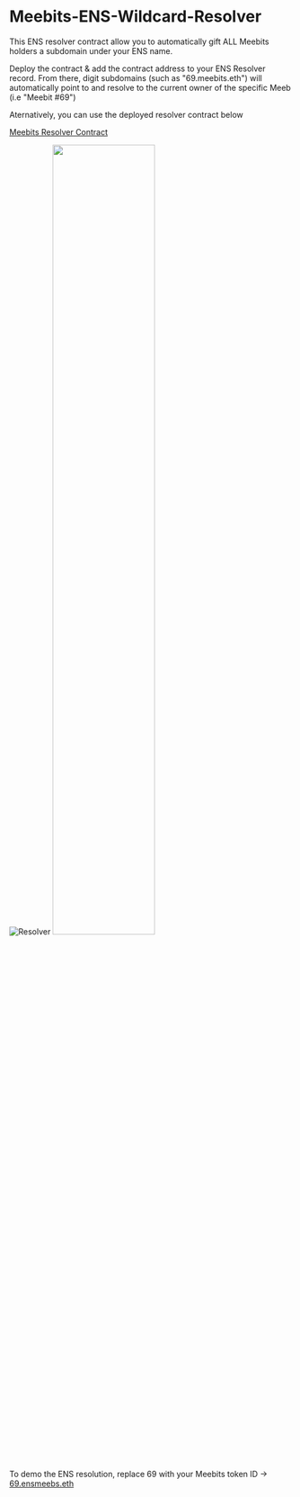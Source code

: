 # Meebits-ENS-Wildcard-Resolver

This ENS resolver contract allow you to automatically gift ALL Meebits holders a subdomain under your ENS name. 

Deploy the contract & add the contract address to your ENS Resolver record. From there, digit subdomains (such as "69.meebits.eth") will automatically point to and resolve to the current owner of the specific Meeb (i.e "Meebit #69")

Aternatively, you can use the deployed resolver contract below

[Meebits Resolver Contract](https://etherscan.io/address/0x089504de59277a3d085ad41f0d87e48581589d49)

![Resolver](https://i.ibb.co/jfjVZV0/Screen-Shot-2023-04-19-at-2-10-41-PM.png)
<img src="https://i.ibb.co/jfjVZV0/Screen-Shot-2023-04-19-at-2-10-41-PM.png)"  width="60%">

To demo the ENS resolution, replace 69 with your Meebits token ID -> [69.ensmeebs.eth](https://app.ens.domains/name/69.ensmeebs.eth)
